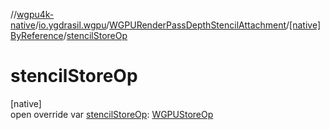 //[wgpu4k-native](../../../../index.md)/[io.ygdrasil.wgpu](../../index.md)/[WGPURenderPassDepthStencilAttachment](../index.md)/[[native]ByReference](index.md)/[stencilStoreOp](stencil-store-op.md)

# stencilStoreOp

[native]\
open override var [stencilStoreOp](stencil-store-op.md): [WGPUStoreOp](../../-w-g-p-u-store-op/index.md)